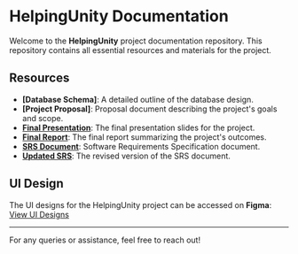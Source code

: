# HelpingUnity Documentation

Welcome to the **HelpingUnity** project documentation repository. This repository contains all essential resources and materials for the project.

## Resources

- **[Database Schema]**: A detailed outline of the database design.
- **[Project Proposal]**: Proposal document describing the project's goals and scope.
- **[Final Presentation](HELPING%20UNITY_Final_Presentation_Approved.pdf)**: The final presentation slides for the project.
- **[Final Report](HELPING%20UNITY_Final_Project_Report_Approved.pdf)**: The final report summarizing the project's outcomes.
- **[SRS Document](SRS%20Document%20-%20Helping%20Unity.pdf)**: Software Requirements Specification document.
- **[Updated SRS](Updated%20SRS%20Document%20-%20Helping%20Unity.pdf)**: The revised version of the SRS document.

## UI Design

The UI designs for the HelpingUnity project can be accessed on **Figma**:
[View UI Designs](https://www.figma.com/design/MET6MyxfjjhjSiA7dAr6Ol/Helping-Unity?node-id=0-1&t=QNf7BVKKclgtjgiT-1)

---

For any queries or assistance, feel free to reach out!
